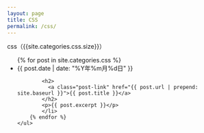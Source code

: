 ```yaml
---
layout: page
title: CSS
permalink: /css/
---
```


<div class="home">
    css（{{site.categories.css.size}}）
    <ul class="post-list">
        {% for post in site.categories.css %}
            <li>
            <span class="post-meta">{{ post.date | date: "%Y年%m月%d日" }}</span>

            <h2>
              <a class="post-link" href="{{ post.url | prepend: site.baseurl }}">{{ post.title }}</a>
            </h2>
            <p>{{ post.excerpt }}</p>
            </li>
        {% endfor %}
    </ul>
</div>

